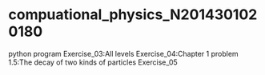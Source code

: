 # compuational_physics_N2014301020180
python program
Exercise_03:All levels
Exercise_04:Chapter 1 problem 1.5:The decay of two kinds of particles
Exercise_05
